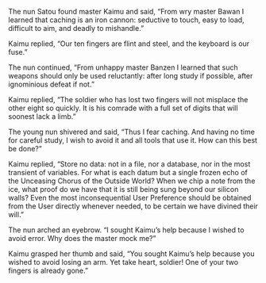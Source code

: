 The nun Satou found master Kaimu and said, “From wry
master Bawan I learned that caching is an iron cannon:
seductive to touch, easy to load, difficult to aim, and
deadly to mishandle.”

Kaimu replied, “Our ten fingers are flint and steel,
and the keyboard is our fuse.”

The nun continued, “From unhappy master Banzen I learned that such weapons should only be used reluctantly: after long study
if possible, after ignominious defeat if not.”

Kaimu replied, “The soldier who has lost two fingers will
not misplace the other eight so quickly.  It is his comrade
with a full set of digits that will soonest lack a limb.”

The young nun shivered and said, “Thus I fear caching.  And
having no time for careful study, I wish to avoid it and all
tools that use it.  How can this best be done?”

Kaimu replied, “Store no data: not in a file, nor a
database, nor in the most transient of variables.  For what
is each datum but a single frozen echo of the Unceasing
Chorus of the Outside World?  When we chip a note from the
ice, what proof do we have that it is still being sung
beyond our silicon walls?  Even the most inconsequential
User Preference should be obtained from the User directly
whenever needed, to be certain we have divined their will.”

The nun arched an eyebrow.  “I sought Kaimu’s help because I
wished to avoid error.  Why does the master mock me?”

Kaimu grasped her thumb and said, “You sought Kaimu’s help
because you wished to avoid losing an arm.  Yet take heart,
soldier!  One of your two fingers is already gone.”

